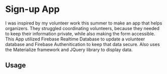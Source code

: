 # Sign-up App 
I was inspired by my volunteer work this summer to make an app that helps organizers. They struggled coordinating volunteers, because they needed to keep their information private, while also making the form accessible.
This App utilized Firebase Realtime Database to update a volunteer database and Firebase Authenitication to keep that data secure. Also uses the Materialize framework and JQuery library to display data.

## Usage

